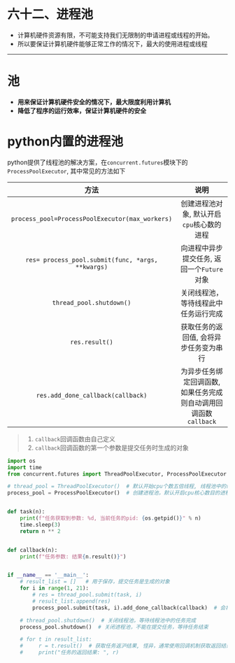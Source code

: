 # 六十二、进程池

* 计算机硬件资源有限，不可能支持我们无限制的申请进程或线程的开始。
* 所以要保证计算机硬件能够正常工作的情况下，最大的使用进程或线程
****
# 池
* **用来保证计算机硬件安全的情况下，最大限度利用计算机**
* **降低了程序的运行效率，保证计算机硬件的安全**

# python内置的进程池
python提供了线程池的解决方案，在`concurrent.futures`模块下的`ProcessPoolExecutor`, 其中常见的方法如下

|方法|说明|
|:---:|:---:|
|`process_pool=ProcessPoolExecutor(max_workers)`|创建进程池对象, 默认开启`cpu`核心数的进程|
|`res= process_pool.submit(func, *args, **kwargs)`|向进程中异步提交任务, 返回一个`Future`对象|
|`thread_pool.shutdown()`|关闭线程池，等待线程此中任务运行完成|
|`res.result()`|获取任务的返回值, 会将异步任务变为串行|
|`res.add_done_callback(callback)`|为异步任务绑定回调函数, 如果任务完成则自动调用回调函数`callback`|
> 1. `callback`回调函数由自己定义
> 2. `callback`回调函数的第一个参数是提交任务时生成的对象

```python
import os
import time
from concurrent.futures import ThreadPoolExecutor, ProcessPoolExecutor

# thread_pool = ThreadPoolExecutor()  # 默认开始cpu个数五倍线程, 线程池中的线程被创建好后，就一直是这几个线程
process_pool = ProcessPoolExecutor()  # 创建进程池，默认开启cpu核心数目的进程。进程被创建好之后，就不会在销毁这些进程


def task(n):
    print(f"任务获取到参数: %d, 当前任务的pid: {os.getpid()}" % n)
    time.sleep(3)
    return n ** 2


def callback(n):
    print(f"任务参数: 结果{n.result()}")


if __name__ == '__main__':
    # result_list = []   # 用于保存，提交任务是生成的对象
    for i in range(1, 21):
        # res = thread_pool.submit(task, i)
        # result_list.append(res)
        process_pool.submit(task, i).add_done_callback(callback)  # 会将提交任务后生成的对象传入到回调函数中，等待任务完成后，自动调用

    # thread_pool.shutdown()  # 关闭线程池，等待线程池中的任务完成
    process_pool.shutdown()  # 关闭进程池，不能在提交任务，等待任务结束

    # for t in result_list:
    #     r = t.result()  # 获取任务返沪结果, 怪异，通常使用回调机制获取返回结果
    #     print("任务的返回结果: ", r)
```